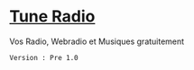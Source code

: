 # [Tune Radio](https://tune-radio.github.io)
Vos Radio, Webradio et Musiques gratuitement

``Version : Pre 1.0``

